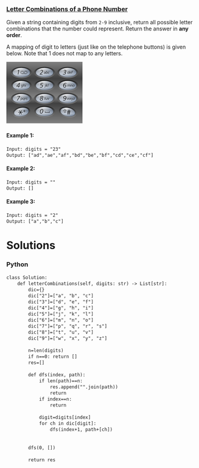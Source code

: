 ### [Letter Combinations of a Phone Number](https://leetcode.com/problems/letter-combinations-of-a-phone-number/) <br>

Given a string containing digits from `2-9` inclusive, return all possible letter combinations that the number could represent. Return the answer in **any order**.

A mapping of digit to letters (just like on the telephone buttons) is given below. Note that 1 does not map to any letters.

<img src="../../../../../images/17Telephone-keypad2.png">



#### Example 1:

```
Input: digits = "23"
Output: ["ad","ae","af","bd","be","bf","cd","ce","cf"]

```

#### Example 2:

```
Input: digits = ""
Output: []

```


#### Example 3:

```
Input: digits = "2"
Output: ["a","b","c"]

```


# Solutions

### Python
```
class Solution:
    def letterCombinations(self, digits: str) -> List[str]:
        dic={}
        dic["2"]=["a", "b", "c"]
        dic["3"]=["d", "e", "f"]
        dic["4"]=["g", "h", "i"]
        dic["5"]=["j", "k", "l"]
        dic["6"]=["m", "n", "o"]
        dic["7"]=["p", "q", "r", "s"]
        dic["8"]=["t", "u", "v"]
        dic["9"]=["w", "x", "y", "z"]   
        
        n=len(digits)
        if n==0: return []
        res=[]
        
        def dfs(index, path):
            if len(path)==n:
                res.append("".join(path))
                return
            if index==n:
                return
            
            digit=digits[index]
            for ch in dic[digit]:
                dfs(index+1, path+[ch])
                
                
        dfs(0, [])
        
        return res
```
